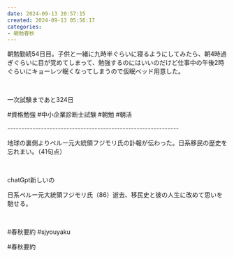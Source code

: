 ```yaml
---
date: 2024-09-13 20:57:15
created: 2024-09-13 05:56:17
categories:
- 朝勉春秋
---
```


朝勉勤続54日目。子供と一緒に九時半ぐらいに寝るようにしてみたら、朝4時過ぎぐらいに目が覚めてしまって、勉強するのにはいいのだけど仕事中の午後2時ぐらいにキョーレツ眠くなってしまうので仮眠ベッド用意した。

<br>

一次試験まであと324日

#資格勉強 #中小企業診断士試験 #朝勉 #朝活

\-------------------------------------------------------------

地球の裏側よりペルー元大統領フジモリ氏の訃報が伝わった。日系移民の歴史を忘れまい。（41句点）

<br>

chatGpt新しいの

日系ペルー元大統領フジモリ氏（86）逝去、移民史と彼の人生に改めて思いを馳せる。

<br>

#春秋要約 #sjyouyaku

#春秋要約